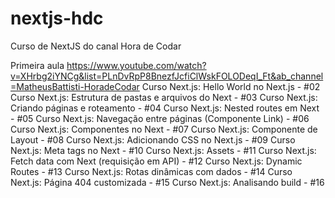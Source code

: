 # nextjs-hdc

Curso de NextJS do canal Hora de Codar

Primeira aula
https://www.youtube.com/watch?v=XHrbg2iYNCg&list=PLnDvRpP8BnezfJcfiClWskFOLODeqI_Ft&ab_channel=MatheusBattisti-HoradeCodar
Curso Next.js: Hello World no Next.js - #02
Curso Next.js: Estrutura de pastas e arquivos do Next - #03
Curso Next.js: Criando páginas e roteamento - #04
Curso Next.js: Nested routes em Next - #05
Curso Next.js: Navegação entre páginas (Componente Link) - #06
Curso Next.js: Componentes no Next - #07
Curso Next.js: Componente de Layout - #08
Curso Next.js: Adicionando CSS no Next.js - #09
Curso Next.js: Meta tags no Next - #10
Curso Next.js: Assets - #11
Curso Next.js: Fetch data com Next (requisição em API) - #12
Curso Next.js: Dynamic Routes - #13
Curso Next.js: Rotas dinâmicas com dados - #14
Curso Next.js: Página 404 customizada - #15
Curso Next.js: Analisando build - #16
